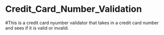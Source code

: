 # Credit_Card_Number_Validation
#This is a credit card nyumber validator that takes in a credit card number and sees if it is valid or invalid.
